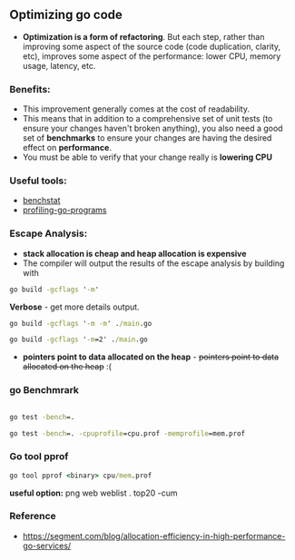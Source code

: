 ## Optimizing go code
- **Optimization is a form of refactoring**. But each step, rather than improving some aspect of the source code (code duplication, clarity, etc), 
improves some aspect of the performance: lower CPU, memory usage, latency, etc. 
### Benefits: 
- This improvement generally comes at the cost of readability. 
- This means that in addition to a comprehensive set of unit tests (to ensure your changes haven't broken anything), 
you also need a good set of **benchmarks** to ensure your changes are having the desired effect on **performance**.
- You must be able to verify that your change really is **lowering CPU**

### Useful tools:
- [benchstat](https://godoc.org/golang.org/x/perf/cmd/benchstat) 
- [profiling-go-programs](https://blog.golang.org/profiling-go-programs)

### Escape  Analysis:
 - **stack allocation is cheap and heap allocation is expensive**
 - The compiler will output the results of the escape analysis by building with 
 ```cmd 
 go build -gcflags '-m'
 ```
 **Verbose** - get more details output.
 ```cmd
 go build -gcflags '-m -m' ./main.go
 ```
 
  ```cmd
 go build -gcflags '-m=2' ./main.go
 ```
  - **pointers point to data allocated on the heap**  - ~~pointers point to data allocated on the heap~~ :(
  
  ### go Benchmrark
  ```cmd
  
  go test -bench=.
  ```
  ```cmd
  go test -bench=. -cpuprofile=cpu.prof -memprofile=mem.prof
  ```
  ### Go tool pprof
   ```cmd
   go tool pprof <binary> cpu/mem.prof
   ```
   **useful option:**
   png
   web
   weblist .
   top20 -cum
    
  
  
  
  ### Reference
  - https://segment.com/blog/allocation-efficiency-in-high-performance-go-services/
